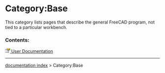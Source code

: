 # Category:Base
This category lists pages that describe the general FreeCAD program, not tied to a particular workbench.

### Contents:

[<img src="images/Property.png" style="width:16px"> User Documentation](Category_User_Documentation.md)

---
[documentation index](../README.md) > Category:Base
